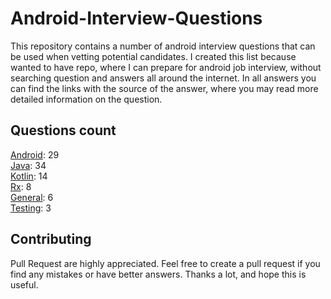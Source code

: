 # Android-Interview-Questions

This repository contains a number of android interview questions that can be used when vetting potential candidates. I created this list because wanted to have repo, where I can prepare for android job interview, without searching question and answers all around the internet. In all answers you can find the links with the source of the answer, where you may read more detailed information on the question.

## Questions count

[Android](https://github.com/Kirchhoff-/Android-Interview-Questions/tree/master/Android): 29  
[Java](https://github.com/Kirchhoff-/Android-Interview-Questions/tree/master/Java): 34  
[Kotlin](https://github.com/Kirchhoff-/Android-Interview-Questions/tree/master/Kotlin): 14  
[Rx](https://github.com/Kirchhoff-/Android-Interview-Questions/tree/master/Rx): 8  
[General](https://github.com/Kirchhoff-/Android-Interview-Questions/tree/master/General): 6  
[Testing](https://github.com/Kirchhoff-/Android-Interview-Questions/tree/master/Testing): 3


## Contributing
Pull Request are highly appreciated. Feel free to create a pull request if you find any mistakes or have better answers. Thanks a lot, and hope this is useful.
